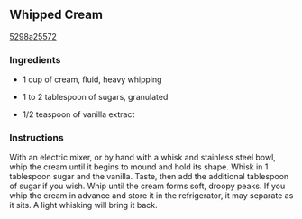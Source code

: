 ## Whipped Cream

[5298a25572](http://www.epicurious.com/recipes/food/views/whipped-cream-379966)

### Ingredients

 - 1 cup of cream, fluid, heavy whipping

 - 1 to 2 tablespoon of sugars, granulated

 - 1/2 teaspoon of vanilla extract

### Instructions

With an electric mixer, or by hand with a whisk and stainless steel bowl, whip the cream until it begins to mound and hold its shape. Whisk in 1 tablespoon sugar and the vanilla. Taste, then add the additional tablespoon of sugar if you wish. Whip until the cream forms soft, droopy peaks. If you whip the cream in advance and store it in the refrigerator, it may separate as it sits. A light whisking will bring it back.